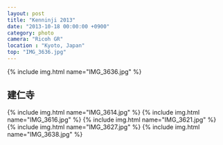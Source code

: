 ```yaml
---
layout: post
title: "Kenninji 2013"
date: "2013-10-18 00:00:00 +0900"
category: photo
camera: "Ricoh GR"
location : "Kyoto, Japan"
top: "IMG_3636.jpg"
---
```


{% include img.html name="IMG_3636.jpg" %}

## 建仁寺

{% include img.html name="IMG_3614.jpg" %}
{% include img.html name="IMG_3616.jpg" %}
{% include img.html name="IMG_3621.jpg" %}
{% include img.html name="IMG_3627.jpg" %}
{% include img.html name="IMG_3638.jpg" %}
